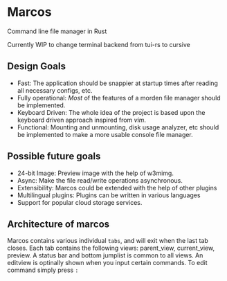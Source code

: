 # Marcos

Command line file manager in Rust

Currently WIP to change terminal backend from tui-rs to cursive


## Design Goals

* Fast: The application should be snappier at startup times after reading all necessary configs, etc.
* Fully operational: _Most_ of the features of a morden file manager should be implemented.
* Keyboard Driven: The whole idea of the project is based upon the keyboard driven approach inspired from _vim_.
* Functional: Mounting and unmounting, disk usage analyzer, etc should be implemented to make a more usable console file manager.

## Possible future goals

* 24-bit Image: Preview image with the help of w3mimg.
* Async: Make the file read/write operations asynchronous.
* Extensibility: Marcos could be extended with the help of other plugins
* Multilingual plugins: Plugins can be written in various languages
* Support for popular cloud storage services.

## Architecture of marcos

Marcos contains various individual `tabs`, and will exit when the last tab closes. Each tab contains the following views: parent_view, current_view, preview. 
A status bar and bottom jumplist is common to all views. An editview is optinally shown when you input certain commands. To edit command simply press `:`

